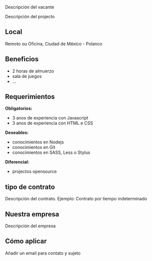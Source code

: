Descripción del vacante

Descripción del projecto

## Local

Remoto ou Oficina, Ciudad de México - Polanco

## Beneficios

- 2 horas de almuerzo
- sala de juegos
- ...

## Requerimientos

**Obligatorios:**
- 3 anos de experiencia con Javascript
- 3 anos de experiencia con HTML e CSS

**Deseables:**
- conocimientos en Nodejs
- conocimientos en Git
- conocimientos en SASS, Less o Stylus

**Diferencial:**
- projectos opensource

## tipo de contrato

Descripción del contrato. Ejemplo: Contrato por tiempo indeterminado

## Nuestra empresa

Descripción del empresa

## Cómo aplicar

Añadir un email para contato y sujeto

